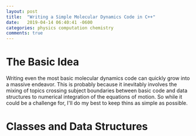 ```yaml
---
layout: post
title:  "Writing a Simple Molecular Dynamics Code in C++"
date:   2019-04-14 06:40:41 -0600
categories: physics computation chemistry
comments: true
---
```


The Basic Idea
==============

Writing even the most basic molecular dynamics code can
quickly grow into a massive endeavor. This is probably
because it inevitably involves the mixing of topics crossing
subject boundaries between basic code and data structures to
numerical integration of the equations of motion. So while it
could be a challenge for, I'll do my best to keep thins as
simple as possible.

Classes and Data Structures
===========================



